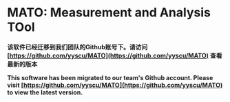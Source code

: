 # MATO: Measurement and Analysis TOol

**该软件已经迁移到我们团队的Github账号下。请访问 [https://github.com/yyscu/MATO](https://github.com/yyscu/MATO) 查看最新的版本**

**This software has been migrated to our team's Github account. Please visit [https://github.com/yyscu/MATO](https://github.com/yyscu/MATO)  to view the latest version.**
